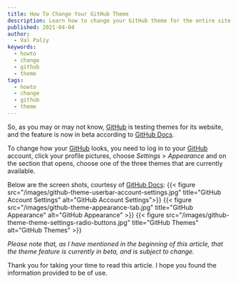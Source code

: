 ```yaml
---
title: How To Change Your GitHub Theme
description: Learn how to change your GitHub theme for the entire site.
published: 2021-04-04
author:
  - Val Paliy
keywords:
  - howto
  - change
  - github
  - theme
tags:
  - howto
  - change
  - github
  - theme
---
```


So, as you may or may not know, [GitHub](https://github.com/) is testing themes for its website, and the feature is now in beta according to [GitHub Docs](https://docs.github.com/en/github/setting-up-and-managing-your-github-user-account/managing-your-theme-settings).

To change how your [GitHub](https://github.com/) looks, you need to log in to your [GitHub](https://github.com/) account, click your profile pictures, choose _Settings_ > _Appearance_ and on the section that opens, choose one of the three themes that are currently available.

Below are the screen shots, courtesy of [GitHub Docs](https://docs.github.com/en/github/setting-up-and-managing-your-github-user-account/managing-your-theme-settings):
{{< figure src="/images/github-theme-userbar-account-settings.jpg" title="GitHub Account Settings" alt="GitHub Account Settings">}}
{{< figure src="/images/github-theme-appearance-tab.jpg" title="GitHub Appearance" alt="GitHub Appearance" >}}
{{< figure src="/images/github-theme-theme-settings-radio-buttons.jpg" title="GitHub Themes" alt="GitHub Themes" >}}

_Please note that, as I have mentioned in the beginning of this article, that the theme feature is currently in beta, and is subject to change._

Thank you for taking your time to read this article. I hope you found the information provided to be of use.

